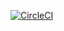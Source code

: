 [![CircleCI](https://circleci.com/gh/aliabdolazimi10/cicleciTest/tree/tempBranch.svg?style=shield)](https://circleci.com/gh/aliabdolazimi10/cicleciTest?branch=tempBranch)
